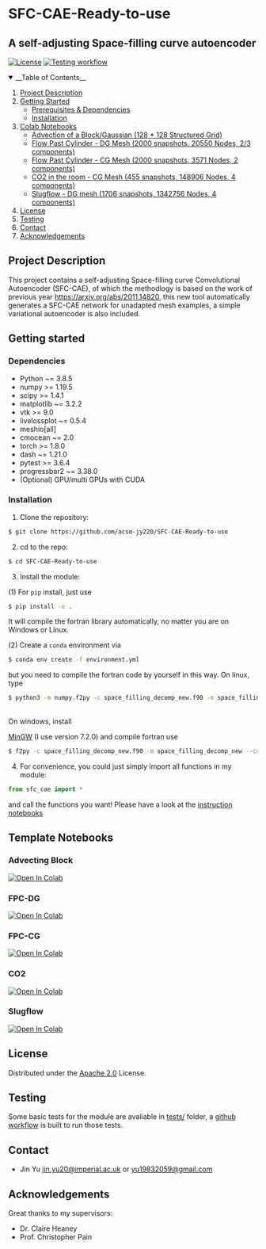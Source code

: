 # SFC-CAE-Ready-to-use

## A self-adjusting Space-filling curve autoencoder
[![License](https://img.shields.io/badge/License-Apache%202.0-blue.svg)](https://github.com/acse-jy220/SFC-CAE-Ready-to-use/blob/main/LICENSE)
[![Testing workflow](https://github.com/acse-jy220/SFC-CAE-Ready-to-use/actions/workflows/test.yml/badge.svg)](https://github.com/acse-jy220/SFC-CAE-Ready-to-use/blob/main/.github/workflows/test.yml)


<details open="open">
  <summary>__Table of Contents__</summary>
  <ol>
    <li>
      <a href="#project-description">Project Description</a>
    </li>
    <li>
      <a href="#getting-started">Getting Started</a>
      <ul>
        <li><a href="#Dependencies">Prerequisites & Dependencies</a></li>
        <li><a href="#Installation">Installation</a></li>
      </ul>
    </li>
    <li><a href="#Template-Notebooks">Colab Notebooks</a>
      <ul>
        <li><a href="#advecting-block">Advection of a Block/Gaussian  (128 * 128 Structured Grid)</a></li>
        <li><a href="#FPC-DG">Flow Past Cylinder - DG Mesh (2000 snapshots, 20550 Nodes, 2/3 components)</a></li>
        <li><a href="#FPC-CG">Flow Past Cylinder - CG Mesh (2000 snapshots, 3571 Nodes, 2 components) </a></li>
        <li><a href="#CO2"> CO2 in the room - CG Mesh (455 snapshots, 148906 Nodes, 4 components)</a></li>
        <li><a href="#Slugflow"> Slugflow - DG mesh (1706 snapshots, 1342756 Nodes, 4 components)</a></li>
      </ul>   
    </li>
    <li><a href="#License">License</a></li>
    <li><a href="#Testing">Testing</a></li>
    <li><a href="#Contact">Contact</a></li>
    <li><a href="#Acknowledgements">Acknowledgements</a></li>
  </ol>
</details>

## Project Description

This project contains a self-adjusting Space-filling curve Convolutional Autoencoder (SFC-CAE), of which the methodlogy is based on the work of previous year https://arxiv.org/abs/2011.14820, this new tool automatically generates a SFC-CAE network for unadapted mesh examples, a simple variational autoencoder is also included.

## Getting started
### Dependencies

* Python ~= 3.8.5
* numpy >= 1.19.5
* scipy >= 1.4.1
* matplotlib ~= 3.2.2
* vtk >= 9.0
* livelossplot ~= 0.5.4
* meshio[all]
* cmocean ~= 2.0
* torch >= 1.8.0
* dash ~= 1.21.0
* pytest >= 3.6.4
* progressbar2 ~= 3.38.0
* (Optional) GPU/multi GPUs with CUDA

### Installation
1. Clone the repository:
```sh
$ git clone https://github.com/acse-jy220/SFC-CAE-Ready-to-use
```
2. cd to the repo:
```sh 
$ cd SFC-CAE-Ready-to-use
```
3. Install the module:

(1) For `pip` install, just use 
```sh
$ pip install -e .
```
It will compile the fortran library automatically, no matter you are on Windows or Linux.
<br>

(2) Create a `conda` environment via
```sh
$ conda env create -f environment.yml
```
but you need to compile the fortran code by yourself in this way. 
On linux, type
```sh
$ python3 -m numpy.f2py -c space_filling_decomp_new.f90 -m space_filling_decomp_new
```
<br>
On windows, install 

[MinGW](https://sourceforge.net/projects/mingw-w64/files/Toolchains%20targetting%20Win64/Personal%20Builds/mingw-builds/7.2.0/threads-posix/seh/)
(I use version 7.2.0) and compile fortran use

```sh
$ f2py -c space_filling_decomp_new.f90 -m space_filling_decomp_new --compiler=mingw32
```

4. For convenience, you could just simply import all functions in my module:
```python
from sfc_cae import *
```
and call the functions you want! Please have a look at the [instruction notebooks](#Template-Notebooks)

## Template Notebooks
### Advecting Block
[![Open In Colab](https://colab.research.google.com/assets/colab-badge.svg)](http://colab.research.google.com/github/acse-jy220/SFC-CAE-Ready-to-use/blob/main/Colab_Notebooks/Instruction_SFC_CAE_Advecting.ipynb)

### FPC-DG
[![Open In Colab](https://colab.research.google.com/assets/colab-badge.svg)](http://colab.research.google.com/github/acse-jy220/SFC-CAE-Ready-to-use/blob/main/Colab_Notebooks/Instruction_SFC_CAE.ipynb)

### FPC-CG
[![Open In Colab](https://colab.research.google.com/assets/colab-badge.svg)](http://colab.research.google.com/github/acse-jy220/SFC-CAE-Ready-to-use/blob/main/Colab_Notebooks/Instruction_SFC_CAE.ipynb)

### CO2
[![Open In Colab](https://colab.research.google.com/assets/colab-badge.svg)](http://colab.research.google.com/github/acse-jy220/SFC-CAE-Ready-to-use/blob/main/Colab_Notebooks/Instruction_SFC_CAE.ipynb)

### Slugflow
[![Open In Colab](https://colab.research.google.com/assets/colab-badge.svg)](http://colab.research.google.com/github/acse-jy220/SFC-CAE-Ready-to-use/blob/main/Colab_Notebooks/Instruction_SFC_CAE.ipynb)

## License

Distributed under the [Apache 2.0](https://github.com/acse-jy220/SFC-CAE-Ready-to-use/blob/main/LICENSE) License.

## Testing 
Some basic tests for the module are avaliable in [tests/](https://github.com/acse-jy220/SFC-CAE-Ready-to-use/blob/main/tests/) folder, a [github workflow](https://github.com/acse-jy220/SFC-CAE-Ready-to-use/blob/main/.github/workflows/test.yml) is built to run those tests.

## Contact
* Jin Yu jin.yu20@imperial.ac.uk or yu19832059@gmail.com

## Acknowledgements
Great thanks to my supervisors:
* Dr. Claire Heaney
* Prof. Christopher Pain 